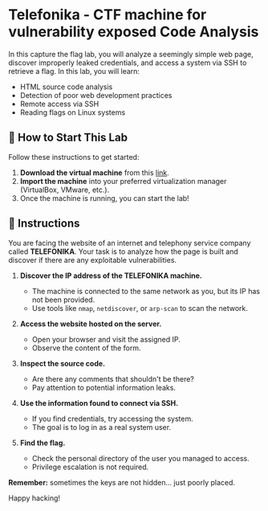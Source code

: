 # Telefonika - CTF machine for vulnerability exposed Code Analysis

In this capture the flag lab, you will analyze a seemingly simple web page, discover improperly leaked credentials, and access a system via SSH to retrieve a flag. In this lab, you will learn:

- HTML source code analysis
- Detection of poor web development practices
- Remote access via SSH
- Reading flags on Linux systems


<how-to-start>
   
## 🌱 How to Start This Lab

Follow these instructions to get started:

1. **Download the virtual machine** from this [link](https://storage.googleapis.com/cybersecurity-machines/telefonika-lab.ova).
2. **Import the machine** into your preferred virtualization manager (VirtualBox, VMware, etc.).
3. Once the machine is running, you can start the lab!

</how-to-start>


## 📄 Instructions

You are facing the website of an internet and telephony service company called **TELEFONIKA**. Your task is to analyze how the page is built and discover if there are any exploitable vulnerabilities.


1. **Discover the IP address of the TELEFONIKA machine.**
   - The machine is connected to the same network as you, but its IP has not been provided.
   - Use tools like `nmap`, `netdiscover`, or `arp-scan` to scan the network.

2. **Access the website hosted on the server.**
   - Open your browser and visit the assigned IP.
   - Observe the content of the form.

3. **Inspect the source code.**
   - Are there any comments that shouldn't be there?
   - Pay attention to potential information leaks.

4. **Use the information found to connect via SSH.**
   - If you find credentials, try accessing the system.
   - The goal is to log in as a real system user.

5. **Find the flag.**
   - Check the personal directory of the user you managed to access.
   - Privilege escalation is not required.



**Remember:** sometimes the keys are not hidden... just poorly placed.

Happy hacking!
